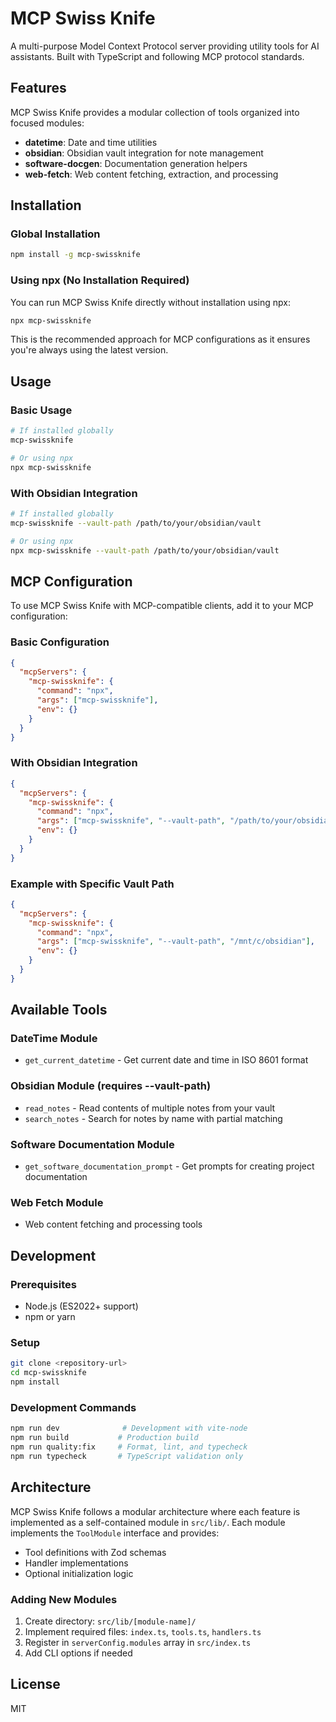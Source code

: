# MCP Swiss Knife

A multi-purpose Model Context Protocol server providing utility tools for AI assistants. Built with TypeScript and following MCP protocol standards.

## Features

MCP Swiss Knife provides a modular collection of tools organized into focused modules:

- **datetime**: Date and time utilities
- **obsidian**: Obsidian vault integration for note management
- **software-docgen**: Documentation generation helpers
- **web-fetch**: Web content fetching, extraction, and processing

## Installation

### Global Installation

```bash
npm install -g mcp-swissknife
```

### Using npx (No Installation Required)

You can run MCP Swiss Knife directly without installation using npx:

```bash
npx mcp-swissknife
```

This is the recommended approach for MCP configurations as it ensures you're always using the latest version.

## Usage

### Basic Usage

```bash
# If installed globally
mcp-swissknife

# Or using npx
npx mcp-swissknife
```

### With Obsidian Integration

```bash
# If installed globally
mcp-swissknife --vault-path /path/to/your/obsidian/vault

# Or using npx
npx mcp-swissknife --vault-path /path/to/your/obsidian/vault
```

## MCP Configuration

To use MCP Swiss Knife with MCP-compatible clients, add it to your MCP configuration:

### Basic Configuration

```json
{
  "mcpServers": {
    "mcp-swissknife": {
      "command": "npx",
      "args": ["mcp-swissknife"],
      "env": {}
    }
  }
}
```

### With Obsidian Integration

```json
{
  "mcpServers": {
    "mcp-swissknife": {
      "command": "npx",
      "args": ["mcp-swissknife", "--vault-path", "/path/to/your/obsidian/vault"],
      "env": {}
    }
  }
}
```

### Example with Specific Vault Path

```json
{
  "mcpServers": {
    "mcp-swissknife": {
      "command": "npx",
      "args": ["mcp-swissknife", "--vault-path", "/mnt/c/obsidian"],
      "env": {}
    }
  }
}
```

## Available Tools

### DateTime Module
- `get_current_datetime` - Get current date and time in ISO 8601 format

### Obsidian Module (requires --vault-path)
- `read_notes` - Read contents of multiple notes from your vault
- `search_notes` - Search for notes by name with partial matching

### Software Documentation Module
- `get_software_documentation_prompt` - Get prompts for creating project documentation

### Web Fetch Module
- Web content fetching and processing tools

## Development

### Prerequisites
- Node.js (ES2022+ support)
- npm or yarn

### Setup

```bash
git clone <repository-url>
cd mcp-swissknife
npm install
```

### Development Commands

```bash
npm run dev              # Development with vite-node
npm run build           # Production build
npm run quality:fix     # Format, lint, and typecheck
npm run typecheck       # TypeScript validation only
```

## Architecture

MCP Swiss Knife follows a modular architecture where each feature is implemented as a self-contained module in `src/lib/`. Each module implements the `ToolModule` interface and provides:

- Tool definitions with Zod schemas
- Handler implementations
- Optional initialization logic

### Adding New Modules

1. Create directory: `src/lib/[module-name]/`
2. Implement required files: `index.ts`, `tools.ts`, `handlers.ts`
3. Register in `serverConfig.modules` array in `src/index.ts`
4. Add CLI options if needed

## License

MIT